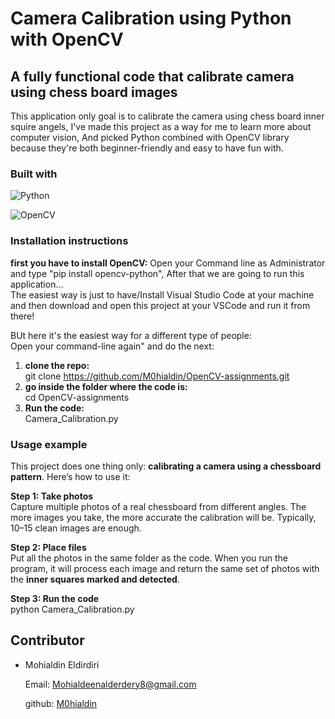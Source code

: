 # Camera Calibration using Python with OpenCV

## A fully functional code that calibrate camera using chess board images

This application only goal is to calibrate the camera using chess board inner squire angels, I've made this project as a way for me to learn more about computer vision, And picked Python combined with OpenCV library because they're both beginner-friendly and easy to have fun with.

### Built with
![Python](https://img.shields.io/badge/Python-3776AB?style=for-the-badge&logo=python&logoColor=white)

![OpenCV](https://img.shields.io/badge/OpenCV-5C3EE8?style=for-the-badge&logo=opencv&logoColor=white)

### Installation instructions

**first you have to install OpenCV:**
Open your Command line as Administrator and type "pip install opencv-python", After that we are going to run this application...  
The easiest way is just to have/Install Visual Studio Code at your machine and then download and open this project at your VSCode and run it from there!  

BUt here it's the easiest way for a different type of people:  
Open your command-line again" and do the next:  
1. **clone the repo:**  
   git clone https://github.com/M0hialdin/OpenCV-assignments.git  
2. **go inside the folder where the code is:**  
   cd OpenCV-assignments  
3. **Run the code:**  
   Camera_Calibration.py

### Usage example

This project does one thing only: **calibrating a camera using a chessboard pattern**. Here’s how to use it:

**Step 1: Take photos**  
Capture multiple photos of a real chessboard from different angles. The more images you take, the more accurate the calibration will be. Typically, 10–15 clean images are enough.

**Step 2: Place files**  
Put all the photos in the same folder as the code. When you run the program, it will process each image and return the same set of photos with the **inner squares marked and detected**.

**Step 3: Run the code**  
python Camera_Calibration.py

## Contributor
- Mohialdin Eldirdiri
  
  Email: Mohialdeenalderdery8@gmail.com
  
  github: [M0hialdin](https://github.com/M0hialdin)





